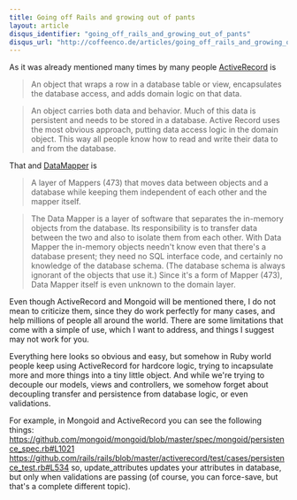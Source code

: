```yaml
---
title: Going off Rails and growing out of pants
layout: article
disqus_identifier: "going_off_rails_and_growing_out_of_pants"
disqus_url: "http://coffeenco.de/articles/going_off_rails_and_growing_out_of_pants.html"
---
```


As it was already mentioned many times by many people [ActiveRecord](http://www.martinfowler.com/eaaCatalog/activeRecord.html) is

> An object that wraps a row in a database table or view, encapsulates the database access, and adds domain logic on that data.

> An object carries both data and behavior. Much of this data is persistent and needs to be stored in a database. Active Record uses the most obvious approach, putting data access logic in the domain object. This way all people know how to read and write their data to and from the database.

That and [DataMapper](http://martinfowler.com/eaaCatalog/dataMapper.html) is

> A layer of Mappers (473) that moves data between objects and a database while keeping them independent of each other and the mapper itself.

> The Data Mapper is a layer of software that separates the in-memory objects from the database. Its responsibility is to transfer data between the two and also to isolate them from each other. With Data Mapper the in-memory objects needn't know even that there's a database present; they need no SQL interface code, and certainly no knowledge of the database schema. (The database schema is always ignorant of the objects that use it.) Since it's a form of Mapper (473), Data Mapper itself is even unknown to the domain layer.

Even though ActiveRecord and Mongoid will be mentioned there, I do not mean to criticize them, since they do work perfectly for many cases, and
help millions of people all around the world. There are some limitations that come with a simple of use, which I want to address, and things
I suggest may not work for you.

Everything here looks so obvious and easy, but somehow in Ruby world people keep using ActiveRecord for hardcore logic, trying to incapsulate
more and more things into a tiny little object. And while we're trying to decouple our models, views and controllers, we somehow forget about
decoupling transfer and persistence from database logic, or even validations.

For example, in Mongoid and ActiveRecord you can see the following things: https://github.com/mongoid/mongoid/blob/master/spec/mongoid/persistence_spec.rb#L1021
https://github.com/rails/rails/blob/master/activerecord/test/cases/persistence_test.rb#L534 so, update_attributes updates your attributes in database, but
only when validations are passing (of course, you can force-save, but that's a complete different topic).



